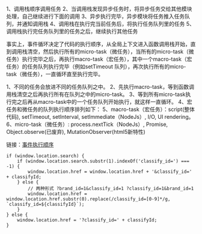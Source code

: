 1、调用栈顺序调用任务
2、当调用栈发现异步任务时，将异步任务交给其他模块处理，自己继续进行下面的调用
3、异步执行完毕，异步模块将任务推入任务队列，并通知调用栈
4、调用栈在执行完当前任务后，将执行任务队列里的任务
5、调用栈执行完任务队列里的任务之后，继续执行其他任务


事实上，事件循环决定了代码的执行顺序，从全局上下文进入函数调用栈开始，直到调用栈清空，然后执行所有的micro-task（微任务），当所有的micro-task（微任务）执行完毕之后，再执行macro-task（宏任务），其中一个macro-task（宏任务）的任务队列执行完毕（例如setTimeout 队列），再次执行所有的micro-task（微任务），一直循环直至执行完毕。

1、不同的任务会放进不同的任务队列之中。
2、先执行macro-task，等到函数调用栈清空之后再执行所有在队列之中的micro-task。
3、等到所有micro-task执行完之后再从macro-task中的一个任务队列开始执行，就这样一直循环。
4、宏任务和微任务的队列执行顺序排列如下：
5、macro-task（宏任务）：script(整体代码), setTimeout, setInterval, setImmediate（NodeJs）, I/O, UI rendering。
6、micro-task（微任务）: process.nextTick（NodeJs）, Promise, Object.observe(已废弃), MutationObserver(html5新特性)



链接：[事件执行顺序](https://juejin.im/post/5bc1adc45188255c82553921)


```
if (window.location.search) {
    if (window.location.search.substr(1).indexOf('classify_id=') === -1) {
        window.location.href = window.location.href + '&classify_id=' + classifyId;
    } else {
        // 两种形式 ?brand_id=1&classify_id=1 ?classify_id=1&brand_id=1
        window.location.href = window.location.href.substr(0).replace(/classify_id=[0-9]*/g, `classify_id=${classifyId}`);
    }
} else {
    window.location.href = '?classify_id=' + classifyId;
}
```

